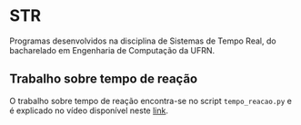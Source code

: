# STR
Programas desenvolvidos na disciplina de Sistemas de Tempo Real, do bacharelado em Engenharia de Computação da UFRN.
## Trabalho sobre tempo de reação
O trabalho sobre tempo de reação encontra-se no script `tempo_reacao.py` e é explicado no vídeo disponível neste [link](https://www.loom.com/share/2fdb53507b8641bea56dbe50fe7d2d4c?sid=e1b77ba2-1e85-470e-a1e7-c46397161488).
